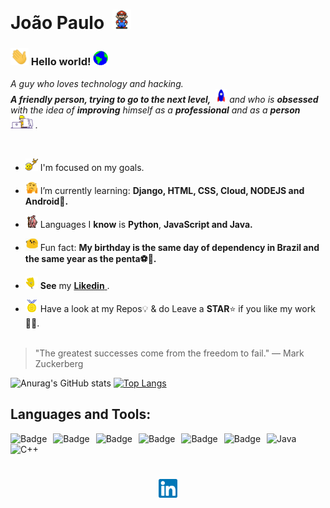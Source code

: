 #  João Paulo&nbsp; <img src="https://github.com/SatYu26/SatYu26/blob/master/Assets/Mario_Hello_Big.gif" width="30px">

### <img src="https://github.com/SatYu26/SatYu26/blob/master/Assets/Hi.gif" width="29px"> Hello world!&nbsp;<img src="https://github.com/SatYu26/SatYu26/blob/master/Assets/Earth.gif" width="24px">

 <p>
  <em>
     A guy who loves technology and hacking.<br>
    <b>A friendly person, trying to go to the next level,</b>&nbsp; <img src="https://github.com/SatYu26/SatYu26/blob/master/Assets/Rocket.gif" width="18px"> and who is <b>obsessed</b> with the idea of <b>improving</b> himself as a <b>professional</b> and as a <b>person</b>&nbsp; <img src="https://github.com/SatYu26/SatYu26/blob/master/Assets/Designer.gif" width="36px"> .

 </em>
</p> <br>

- <img alt="GIF" src="https://github.com/SatYu26/SatYu26/blob/master/Assets/headbang.gif" width="20vw" /> I'm focused on my goals.

- <img alt="GIF" src="https://github.com/SatYu26/SatYu26/blob/master/Assets/hmm.gif" width="20vw" />  I’m currently learning: **Django, HTML, CSS, Cloud, NODEJS and Android📱.**

- <img alt="GIF" src="https://github.com/SatYu26/SatYu26/blob/master/Assets/gandalf_parrot.gif" width="20vw" /> Languages I **know** is **Python**, **JavaScript and Java.**

- <img alt="GIF" src="https://github.com/SatYu26/SatYu26/blob/master/Assets/happy.gif" width="20vw" /> Fun fact: **My birthday is the same day of dependency in Brazil and the same year as the penta⚽🎉.**

- <img alt="GIF" src="https://github.com/SatYu26/SatYu26/blob/master/Assets/wave.gif" width="20vw" /> **See** my <a href="https://www.linkedin.com/in/jo%C3%A3o-paulo-209b5b217/">
 <b>Likedin</b>
  </a>. 
  
- <img alt="GIF" src="https://github.com/SatYu26/SatYu26/blob/master/Assets/Medal.gif" width="20vw" /> Have a look at my Repos💡 & do Leave a **STAR**⭐️ if you like my work👨‍💻.    <br><br>


> "The greatest successes come from the freedom to fail."
> ― Mark Zuckerberg
<!--
<p align="left">

<img src="https://raw.githubusercontent.com/devicons/devicon/master/icons/html5/html5-original-wordmark.svg" alt="html5"  width="20" height="20"/>
<img src="https://raw.githubusercontent.com/devicons/devicon/master/icons/css3/css3-plain-wordmark.svg" alt="css3"  width="20" height="20"/>
<img src="https://raw.githubusercontent.com/devicons/devicon/master/icons/javascript/javascript-original.svg" alt="javascript" width="20" height="20"/>
<img src="https://raw.githubusercontent.com/devicons/devicon/master/icons/mysql/mysql-original-wordmark.svg" alt="mysql" width="20" height="20"/>
<img src="https://raw.githubusercontent.com/devicons/devicon/master/icons/nodejs/nodejs-original-wordmark.svg" alt="nodejs" width="20" height="20"/>
<img src="https://raw.githubusercontent.com/devicons/devicon/master/icons/python/python-original-wordmark.svg" alt="python" width="20" height="20"/>
<img src="https://raw.githubusercontent.com/devicons/devicon/master/icons/java/java-original-wordmark.svg" alt="java" width="20" height="20"</p><p align="center">
  
</p>
-->

![Anurag's GitHub stats](https://github-readme-stats.vercel.app/api?username=Joao-Paul0&show_icons=true&theme=radical) [![Top Langs](https://github-readme-stats.vercel.app/api/top-langs/?username=Joao-Paul0&layout=compact&show_icons=true&theme=radical)](https://github.com/anuraghazra/github-readme-stats)



<!--![Top Langs](https://github-readme-stats.vercel.app/api/top-langs/?username=Joao-Paul0&theme=radical)-->

## Languages and Tools:

<img alt="Badge" style="float: left; margin-right: 10px;" src="https://img.shields.io/badge/python%20-%2314354C.svg?&style=for-the-badge&logo=python&logoColor=white"/>     <img alt="Badge" style="float: left; margin-right: 10px;"  src="https://img.shields.io/badge/git%20-%23F05033.svg?&style=for-the-badge&logo=git&logoColor=white"/>   <img alt="Badge" style="float: left; margin-right: 10px;"  src="https://img.shields.io/badge/javascript%20-%23323330.svg?&style=for-the-badge&logo=javascript&logoColor=%23F7DF1E"/>   <img alt="Badge" style="float: left; margin-right: 10px;"  src="https://img.shields.io/badge/node.js%20-%2343853D.svg?&style=for-the-badge&logo=node.js&logoColor=white"/>  <img alt="Badge" style="float: left; margin-right: 10px;"  src="https://img.shields.io/badge/html5%20-%23E34F26.svg?&style=for-the-badge&logo=html5&logoColor=white"/>   <img alt="Badge" style="float: left; margin-right: 10px;"  src="https://img.shields.io/badge/css3%20-%231572B6.svg?&style=for-the-badge&logo=css3&logoColor=white"/>  ![Java](https://img.shields.io/badge/java-%23ED8B00.svg?style=for-the-badge&logo=java&logoColor=white) <!--![C](https://img.shields.io/badge/c-%2300599C.svg?style=for-the-badge&logo=c&logoColor=white)--> ![C++](https://img.shields.io/badge/c++-%2300599C.svg?style=for-the-badge&logo=c%2B%2B&logoColor=white)

#
<p align="center"><a href="https://www.linkedin.com/in/jo%C3%A3o-paulo-209b5b217/">
    <img  alt="Satyam Goyal | Linkedin" width="30px" src="https://github.com/SatYu26/SatYu26/blob/master/Assets/Linkedin.svg" />
  </a></p> &nbsp;&nbsp;
 


